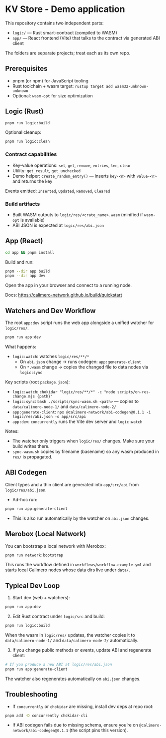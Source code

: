# KV Store - Demo application

This repository contains two independent parts:

- `logic/` — Rust smart-contract (compiled to WASM)
- `app/` — React frontend (Vite) that talks to the contract via generated ABI client

The folders are separate projects; treat each as its own repo.

## Prerequisites

- pnpm (or npm) for JavaScript tooling
- Rust toolchain + wasm target: `rustup target add wasm32-unknown-unknown`
- Optional: `wasm-opt` for size optimization

## Logic (Rust)

```bash
pnpm run logic:build
```

Optional cleanup:

```bash
pnpm run logic:clean
```

### Contract capabilities

- Key-value operations: `set`, `get`, `remove`, `entries`, `len`, `clear`
- Utility: `get_result`, `get_unchecked`
- Demo helper: `create_random_entry()` — inserts `key-<n>` with `value-<n>` and returns the key

Events emitted: `Inserted`, `Updated`, `Removed`, `Cleared`

### Build artifacts

- Built WASM outputs to `logic/res/<crate_name>.wasm` (minified if `wasm-opt` is available)
- ABI JSON is expected at `logic/res/abi.json`

## App (React)

```bash
cd app && pnpm install
```

Build and run:

```bash
pnpm --dir app build
pnpm --dir app dev
```

Open the app in your browser and connect to a running node.

Docs: https://calimero-network.github.io/build/quickstart

## Watchers and Dev Workflow

The root `app:dev` script runs the web app alongside a unified watcher for `logic/res/`.

```bash
pnpm run app:dev
```

What happens:

- `logic:watch`: watches `logic/res/**/*`
  - On `abi.json` change → runs codegen: `app:generate-client`
  - On `*.wasm` change → copies the changed file to data nodes via `logic:sync`

Key scripts (root `package.json`):

- `logic:watch`: `chokidar "logic/res/**/*" -c "node scripts/on-res-change.mjs {path}"`
- `logic:sync`: `bash ./scripts/sync-wasm.sh <path>` — copies to `data/calimero-node-1/` and `data/calimero-node-2/`
- `app:generate-client`: `npx @calimero-network/abi-codegen@0.1.1 -i logic/res/abi.json -o app/src/api`
- `app:dev`: `concurrently` runs the Vite dev server and `logic:watch`

Notes:

- The watcher only triggers when `logic/res/` changes. Make sure your build writes there.
- `sync-wasm.sh` copies by filename (basename) so any wasm produced in `res/` is propagated.

## ABI Codegen

Client types and a thin client are generated into `app/src/api` from `logic/res/abi.json`.

- Ad-hoc run:

```bash
pnpm run app:generate-client
```

- This is also run automatically by the watcher on `abi.json` changes.

## Merobox (Local Network)

You can bootstrap a local network with Merobox:

```bash
pnpm run network:bootstrap
```

This runs the workflow defined in `workflows/workflow-example.yml` and starts local Calimero nodes whose data dirs live under `data/`.

## Typical Dev Loop

1) Start dev (web + watchers):

```bash
pnpm run app:dev
```

2) Edit Rust contract under `logic/src` and build:

```bash
pnpm run logic:build
```

When the wasm in `logic/res/` updates, the watcher copies it to `data/calimero-node-1/` and `data/calimero-node-2/` automatically.

3) If you change public methods or events, update ABI and regenerate client:

```bash
# If you produce a new ABI at logic/res/abi.json
pnpm run app:generate-client
```

The watcher also regenerates automatically on `abi.json` changes.

## Troubleshooting

- If `concurrently` or `chokidar` are missing, install dev deps at repo root:

```bash
pnpm add -D concurrently chokidar-cli
```

- If ABI codegen fails due to missing schema, ensure you’re on `@calimero-network/abi-codegen@0.1.1` (the script pins this version).

